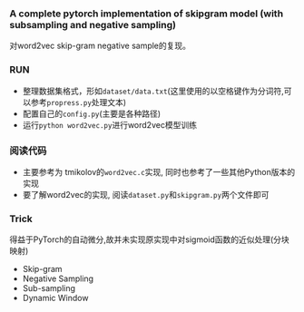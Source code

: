 ### A complete pytorch implementation of skipgram model (with subsampling and negative sampling)

对word2vec skip-gram negative sample的复现。


### RUN

 - 整理数据集格式，形如`dataset/data.txt`(这里使用的以空格键作为分词符,可以参考`propress.py`处理文本)
 - 配置自己的`config.py`(主要是各种路径)
 - 运行`python word2vec.py`进行word2vec模型训练

### 阅读代码
 - 主要参考为 tmikolov的`word2vec.c`实现, 同时也参考了一些其他Python版本的实现
 - 要了解word2vec的实现, 阅读`dataset.py`和`skipgram.py`两个文件即可

### Trick
 得益于PyTorch的自动微分,故并未实现原实现中对sigmoid函数的近似处理(分块映射)
 - Skip-gram
 - Negative Sampling
 - Sub-sampling
 - Dynamic Window



